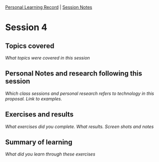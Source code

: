 [Personal Learning Record](../../personal_learning_record/personal_learning_record.md) | [Session Notes](../sessions/README.md) 

# Session 4

## Topics covered
*What topics were covered in this session*



## Personal Notes and research following this session
*Which class sessions and personal research refers to technology in this proposal. Link to examples.*



## Exercises and results
*What exercises did you complete. What results. Screen shots and notes*



## Summary of learning
*What did you learn through these exercises*